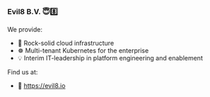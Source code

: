 ### Evil8 B.V. 😇8️⃣

We provide:
* 🚀 Rock-solid cloud infrastructure
* ☸️ Multi-tenant Kubernetes for the enterprise
* 💡 Interim IT-leadership in platform engineering and enablement

Find us at:
* 🔗 https://evil8.io
